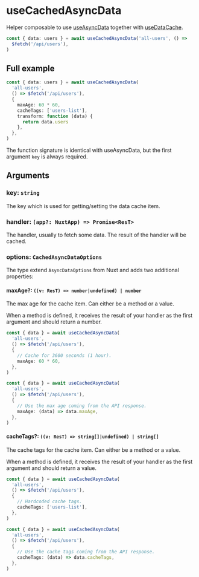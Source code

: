 # useCachedAsyncData

Helper composable to use
[useAsyncData](https://nuxt.com/docs/api/composables/use-async-data) together
with [useDataCache](/composables/useDataCache).

```typescript
const { data: users } = await useCachedAsyncData('all-users', () =>
  $fetch('/api/users'),
)
```

## Full example

```typescript
const { data: users } = await useCachedAsyncData(
  'all-users',
  () => $fetch('/api/users'),
  {
    maxAge: 60 * 60,
    cacheTags: ['users-list'],
    transform: function (data) {
      return data.users
    },
  },
)
```

The function signature is identical with useAsyncData, but the first argument
`key` is always required.

## Arguments

### key: `string`

The key which is used for getting/setting the data cache item.

### handler: `(app?: NuxtApp) => Promise<ResT>`

The handler, usually to fetch some data. The result of the handler will be
cached.

### options: `CachedAsyncDataOptions`

The type extend `AsyncDataOptions` from Nuxt and adds two additional properties:

#### maxAge?: `((v: ResT) => number|undefined) | number`

The max age for the cache item. Can either be a method or a value.

When a method is defined, it receives the result of your handler as the first
argument and should return a number.

```typescript
const { data } = await useCachedAsyncData(
  'all-users',
  () => $fetch('/api/users'),
  {
    // Cache for 3600 seconds (1 hour).
    maxAge: 60 * 60,
  },
)
```

```typescript
const { data } = await useCachedAsyncData(
  'all-users',
  () => $fetch('/api/users'),
  {
    // Use the max age coming from the API response.
    maxAge: (data) => data.maxAge,
  },
)
```

#### cacheTags?: `((v: ResT) => string[]|undefined) | string[]`

The cache tags for the cache item. Can either be a method or a value.

When a method is defined, it receives the result of your handler as the first
argument and should return a value.

```typescript
const { data } = await useCachedAsyncData(
  'all-users',
  () => $fetch('/api/users'),
  {
    // Hardcoded cache tags.
    cacheTags: ['users-list'],
  },
)
```

```typescript
const { data } = await useCachedAsyncData(
  'all-users',
  () => $fetch('/api/users'),
  {
    // Use the cache tags coming from the API response.
    cacheTags: (data) => data.cacheTags,
  },
)
```
